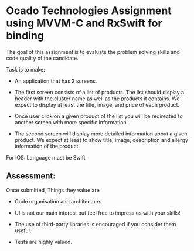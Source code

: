 # Ocado Technologies Assignment using MVVM-C and RxSwift for binding
The goal of this assignment is to evaluate the problem solving skills and code quality of the candidate.


Task is to make:

* An application that has 2 screens.

* The first screen consists of a list of products. The list should display a header with the cluster name as well as the products it contains. We expect to display at least the title, image, and price of each product.

* Once user click on a given product of the list you will be redirected to another screen with more specific information.

* The second screen will display more detailed information about a given product. We expect at least to show title, image, description and allergy information of the product.


 For iOS:
 Language must be Swift

## Assessment:
Once submitted, Things they value are 

* Code organisation and architecture.

* UI is not our main interest but feel free to impress us with your skills!

* The use of third-party libraries is encouraged if you consider them useful.

* Tests are highly valued.
